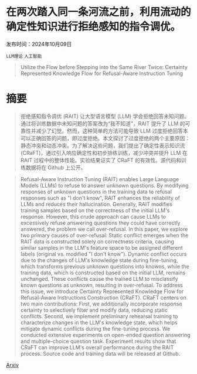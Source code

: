 # 在两次踏入同一条河流之前，利用流动的确定性知识进行拒绝感知的指令调优。

发布时间：2024年10月09日

`LLM理论` `人工智能`

> Utilize the Flow before Stepping into the Same River Twice: Certainty Represented Knowledge Flow for Refusal-Aware Instruction Tuning

# 摘要

> 拒绝感知指令调优 (RAIT) 让大型语言模型 (LLM) 学会拒绝回答未知问题。通过将训练数据中未知问题的答案改为“我不知道”，RAIT 提升了 LLM 的可靠性并减少了幻觉。然而，这种简单的方法可能导致 LLM 过度拒绝回答本可以正确回答的问题，即过度拒绝。本文探讨了过度拒绝的两个主要原因：静态冲突和动态冲突。为了解决这些问题，我们提出了确定性表示知识流 (CRaFT)，通过引入响应确定性和初步排练训练，减少冲突并提升 LLM 在 RAIT 过程中的整体性能。实验结果证实了 CRaFT 的有效性。源代码和训练数据将在 Github 上公开。

> Refusal-Aware Instruction Tuning (RAIT) enables Large Language Models (LLMs) to refuse to answer unknown questions. By modifying responses of unknown questions in the training data to refusal responses such as "I don't know", RAIT enhances the reliability of LLMs and reduces their hallucination. Generally, RAIT modifies training samples based on the correctness of the initial LLM's response. However, this crude approach can cause LLMs to excessively refuse answering questions they could have correctly answered, the problem we call over-refusal. In this paper, we explore two primary causes of over-refusal: Static conflict emerges when the RAIT data is constructed solely on correctness criteria, causing similar samples in the LLM's feature space to be assigned different labels (original vs. modified "I don't know"). Dynamic conflict occurs due to the changes of LLM's knowledge state during fine-tuning, which transforms previous unknown questions into knowns, while the training data, which is constructed based on the initial LLM, remains unchanged. These conflicts cause the trained LLM to misclassify known questions as unknown, resulting in over-refusal. To address this issue, we introduce Certainty Represented Knowledge Flow for Refusal-Aware Instructions Construction (CRaFT). CRaFT centers on two main contributions: First, we additionally incorporate response certainty to selectively filter and modify data, reducing static conflicts. Second, we implement preliminary rehearsal training to characterize changes in the LLM's knowledge state, which helps mitigate dynamic conflicts during the fine-tuning process. We conducted extensive experiments on open-ended question answering and multiple-choice question task. Experiment results show that CRaFT can improve LLM's overall performance during the RAIT process. Source code and training data will be released at Github.

[Arxiv](https://arxiv.org/abs/2410.06913)